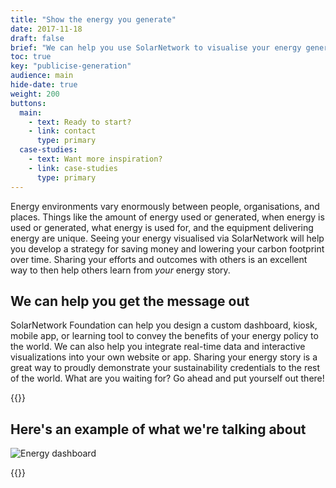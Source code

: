 ```yaml
---
title: "Show the energy you generate"
date: 2017-11-18
draft: false
brief: "We can help you use SolarNetwork to visualise your energy generation and all the other good work your system supports."
toc: true
key: "publicise-generation"
audience: main
hide-date: true
weight: 200
buttons:
  main:
    - text: Ready to start?
    - link: contact
      type: primary
  case-studies:
    - text: Want more inspiration?
    - link: case-studies
      type: primary
---
```

Energy environments vary enormously between people, organisations, and places. Things like the
amount of energy used or generated, when energy is used or generated, what energy is used for, and
the equipment delivering energy are unique.  Seeing your energy visualised via SolarNetwork will
help you develop a strategy for saving money and lowering your carbon footprint over time. Sharing
your efforts and outcomes with others is an excellent way to then help others learn from _your_
energy story.

## We can help you get the message out

SolarNetwork Foundation can help you design a custom dashboard, kiosk, mobile app, or learning tool
to convey the benefits of your energy policy to the world. We can also help you integrate real-time
data and interactive visualizations into your own website or app. Sharing your energy story is a
great way to proudly demonstrate your sustainability credentials to the rest of the world. What are
you waiting for? Go ahead and put yourself out there!

{{<button-bar buttons="main"/>}}

## Here's an example of what we're talking about

![Energy dashboard](/img/services/dashboard-energy-1024x526.png)

{{<button-bar buttons="case-studies"/>}}
